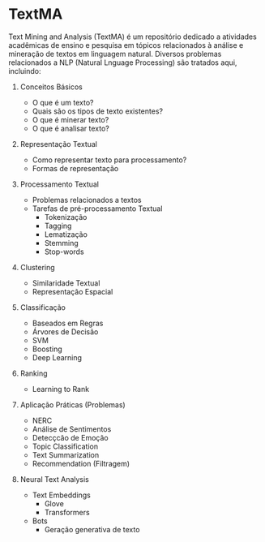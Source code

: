 # TextMA
Text Mining and Analysis (TextMA) é um repositório dedicado a atividades acadêmicas de ensino e pesquisa em tópicos relacionados à análise e mineração de textos em linguagem natural. Diversos problemas relacionados a NLP (Natural Lnguage Processing) são tratados aqui, incluindo:

1. Conceitos Básicos
    - O que é um texto?
    - Quais são os tipos de texto existentes?
    - O que é minerar texto?
    - O que é analisar texto?

2. Representação Textual
    - Como representar texto para processamento?
    - Formas de representação 

3. Processamento Textual
    - Problemas relacionados a textos
    - Tarefas de pré-processamento Textual
      - Tokenização
      - Tagging
      - Lematização
      - Stemming 
      - Stop-words

4. Clustering
    - Similaridade Textual
    - Representação Espacial

5. Classificação 
    - Baseados em Regras 
    - Árvores de Decisão 
    - SVM 
    - Boosting 
    - Deep Learning

6. Ranking 
    - Learning to Rank 

7. Aplicação Práticas (Problemas)
    - NERC 
    - Análise de Sentimentos 
    - Detecçcão de Emoção
    - Topic Classification 
    - Text Summarization
    - Recommendation (Filtragem)

8. Neural Text Analysis
    - Text Embeddings 
      - Glove
      - Transformers
    - Bots 
      - Geração generativa de texto 
